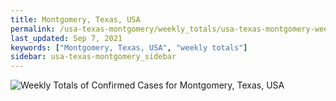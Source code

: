 ```yaml
---
title: Montgomery, Texas, USA
permalink: /usa-texas-montgomery/weekly_totals/usa-texas-montgomery-weekly_totals.html
last_updated: Sep 7, 2021
keywords: ["Montgomery, Texas, USA", "weekly totals"]
sidebar: usa-texas-montgomery_sidebar
---
```


![Weekly Totals of Confirmed Cases for Montgomery, Texas, USA](/covid_tracker/images/graphs/usa-texas-montgomery-weekly_totals_graph.png)
